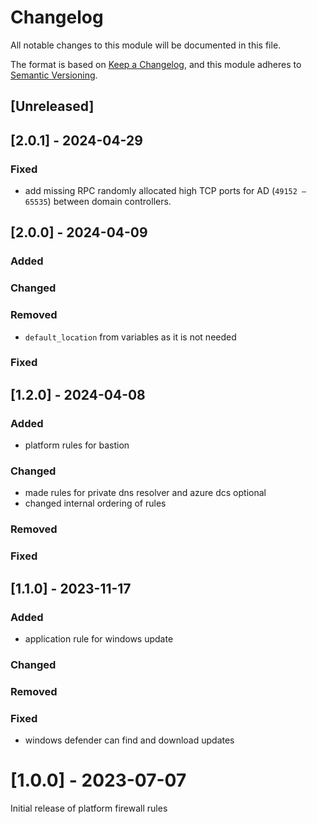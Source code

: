 # Changelog

All notable changes to this module will be documented in this file.

The format is based on [Keep a Changelog](https://keepachangelog.com/en/1.1.0/),
and this module adheres to [Semantic Versioning](https://semver.org/spec/v2.0.0.html).

## [Unreleased]

## [2.0.1] - 2024-04-29

### Fixed
- add missing RPC randomly allocated high TCP ports for AD (`49152 – 65535`) between domain controllers.

## [2.0.0] - 2024-04-09

### Added

### Changed

### Removed
- `default_location` from variables as it is not needed

### Fixed

## [1.2.0] - 2024-04-08

### Added
- platform rules for bastion

### Changed
- made rules for private dns resolver and azure dcs optional
- changed internal ordering of rules

### Removed

### Fixed


## [1.1.0] - 2023-11-17

### Added

- application rule for windows update

### Changed

### Removed

### Fixed

- windows defender can find and download updates

# [1.0.0] - 2023-07-07

Initial release of platform firewall rules
